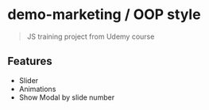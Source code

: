 # demo-marketing / OOP style

> JS training project from Udemy course

## Features

- Slider
- Animations
- Show Modal by slide number
